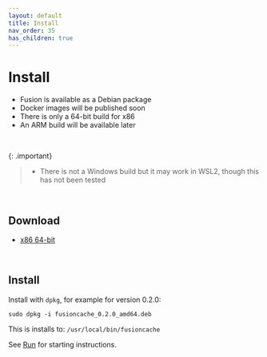 ```yaml
---
layout: default
title: Install
nav_order: 35
has_children: true
---
```


# Install

- Fusion is available as a Debian package
- Docker images will be published soon
- There is only a 64-bit build for x86
- An ARM build will be available later

<br/>

{: .important}
>- There is not a Windows build but it may work in WSL2, though this has not been tested

<br/>

## Download
- [x86 64-bit](https://fusion.gateway.scarf.sh/package/fusioncache_0.2.0_amd64.deb)

<br/> 

## Install

Install with `dpkg`, for example for version 0.2.0:

`sudo dpkg -i fusioncache_0.2.0_amd64.deb`
 
This is installs to: `/usr/local/bin/fusioncache`

See [Run](run.md) for starting instructions.
